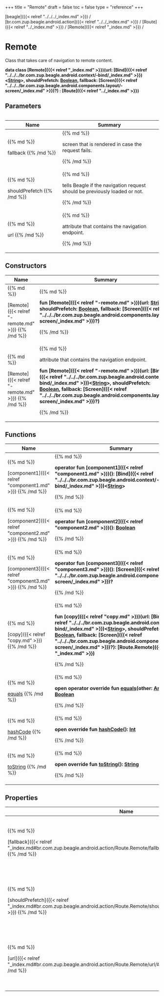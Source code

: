 +++
title = "Remote"
draft = false
toc = false
type = "reference"
+++

[beagle]({{< relref "../../../_index.md" >}}) / [br.com.zup.beagle.android.action]({{< relref "../../_index.md" >}}) / [Route]({{< relref "../_index.md" >}}) / [Remote]({{< relref "_index.md" >}}) / 



# Remote  
  

Class that takes care of navigation to remote content.

<b>data class [Remote]({{< relref "_index.md" >}})(**url**: [Bind]({{< relref "../../../br.com.zup.beagle.android.context/-bind/_index.md" >}})<[String](https://kotlinlang.org/api/latest/jvm/stdlib/kotlin/-string/index.html)>, **shouldPrefetch**: [Boolean](https://kotlinlang.org/api/latest/jvm/stdlib/kotlin/-boolean/index.html), **fallback**: [Screen]({{< relref "../../../br.com.zup.beagle.android.components.layout/-screen/_index.md" >}})?) : [Route]({{< relref "../_index.md" >}})</b>   


## Parameters  
<table>
  
  
<table>
  
<thead>
<tr>
<th>
Name  
</th>
<th>
Summary  
</th>
  
</tr>
</thead>
<tbody>
<tr>
<td>
{{% md %}}

fallback
{{% /md %}}
</td>
<td>
{{% md %}}



screen that is rendered in case the request fails.


{{% /md %}}
</td>
</tr>

<tr>
<td>
{{% md %}}

shouldPrefetch
{{% /md %}}
</td>
<td>
{{% md %}}



tells Beagle if the navigation request should be previously loaded or not.


{{% /md %}}
</td>
</tr>

<tr>
<td>
{{% md %}}

url
{{% /md %}}
</td>
<td>
{{% md %}}



attribute that contains the navigation endpoint.


{{% /md %}}
</td>
</tr>

</tbody>
</table>
  
</table>


## Constructors  
<table>
  
<thead>
<tr>
<th>
Name  
</th>
<th>
Summary  
</th>
  
</tr>
</thead>
<tbody>
<tr>
<td>
{{% md %}}

[Remote]({{< relref "-remote.md" >}})
{{% /md %}}
</td>
<td>
{{% md %}}

  <b>fun [Remote]({{< relref "-remote.md" >}})(url: [String](https://kotlinlang.org/api/latest/jvm/stdlib/kotlin/-string/index.html), shouldPrefetch: [Boolean](https://kotlinlang.org/api/latest/jvm/stdlib/kotlin/-boolean/index.html), fallback: [Screen]({{< relref "../../../br.com.zup.beagle.android.components.layout/-screen/_index.md" >}})?)</b>   

{{% /md %}}
</td>
</tr>

<tr>
<td>
{{% md %}}

[Remote]({{< relref "-remote.md" >}})
{{% /md %}}
</td>
<td>
{{% md %}}

  

attribute that contains the navigation endpoint.

<b>fun [Remote]({{< relref "-remote.md" >}})(url: [Bind]({{< relref "../../../br.com.zup.beagle.android.context/-bind/_index.md" >}})<[String](https://kotlinlang.org/api/latest/jvm/stdlib/kotlin/-string/index.html)>, shouldPrefetch: [Boolean](https://kotlinlang.org/api/latest/jvm/stdlib/kotlin/-boolean/index.html), fallback: [Screen]({{< relref "../../../br.com.zup.beagle.android.components.layout/-screen/_index.md" >}})?)</b>   

{{% /md %}}
</td>
</tr>

</tbody>
</table>


## Functions  
<table>
  
<thead>
<tr>
<th>
Name  
</th>
<th>
Summary  
</th>
  
</tr>
</thead>
<tbody>
<tr>
<td>
{{% md %}}

[component1]({{< relref "component1.md" >}})
{{% /md %}}
</td>
<td>
{{% md %}}

  
<b>operator fun [component1]({{< relref "component1.md" >}})(): [Bind]({{< relref "../../../br.com.zup.beagle.android.context/-bind/_index.md" >}})<[String](https://kotlinlang.org/api/latest/jvm/stdlib/kotlin/-string/index.html)></b>  



{{% /md %}}
</td>
</tr>

<tr>
<td>
{{% md %}}

[component2]({{< relref "component2.md" >}})
{{% /md %}}
</td>
<td>
{{% md %}}

  
<b>operator fun [component2]({{< relref "component2.md" >}})(): [Boolean](https://kotlinlang.org/api/latest/jvm/stdlib/kotlin/-boolean/index.html)</b>  



{{% /md %}}
</td>
</tr>

<tr>
<td>
{{% md %}}

[component3]({{< relref "component3.md" >}})
{{% /md %}}
</td>
<td>
{{% md %}}

  
<b>operator fun [component3]({{< relref "component3.md" >}})(): [Screen]({{< relref "../../../br.com.zup.beagle.android.components.layout/-screen/_index.md" >}})?</b>  



{{% /md %}}
</td>
</tr>

<tr>
<td>
{{% md %}}

[copy]({{< relref "copy.md" >}})
{{% /md %}}
</td>
<td>
{{% md %}}

  
<b>fun [copy]({{< relref "copy.md" >}})(url: [Bind]({{< relref "../../../br.com.zup.beagle.android.context/-bind/_index.md" >}})<[String](https://kotlinlang.org/api/latest/jvm/stdlib/kotlin/-string/index.html)>, shouldPrefetch: [Boolean](https://kotlinlang.org/api/latest/jvm/stdlib/kotlin/-boolean/index.html), fallback: [Screen]({{< relref "../../../br.com.zup.beagle.android.components.layout/-screen/_index.md" >}})?): [Route.Remote]({{< relref "_index.md" >}})</b>  



{{% /md %}}
</td>
</tr>

<tr>
<td>
{{% md %}}

[equals](https://kotlinlang.org/api/latest/jvm/stdlib/kotlin/-any/equals.html)
{{% /md %}}
</td>
<td>
{{% md %}}

  
<b>open operator override fun [equals](https://kotlinlang.org/api/latest/jvm/stdlib/kotlin/-any/equals.html)(other: [Any](https://kotlinlang.org/api/latest/jvm/stdlib/kotlin/-any/index.html)?): [Boolean](https://kotlinlang.org/api/latest/jvm/stdlib/kotlin/-boolean/index.html)</b>  



{{% /md %}}
</td>
</tr>

<tr>
<td>
{{% md %}}

[hashCode](https://kotlinlang.org/api/latest/jvm/stdlib/kotlin/-any/hash-code.html)
{{% /md %}}
</td>
<td>
{{% md %}}

  
<b>open override fun [hashCode](https://kotlinlang.org/api/latest/jvm/stdlib/kotlin/-any/hash-code.html)(): [Int](https://kotlinlang.org/api/latest/jvm/stdlib/kotlin/-int/index.html)</b>  



{{% /md %}}
</td>
</tr>

<tr>
<td>
{{% md %}}

[toString](https://kotlinlang.org/api/latest/jvm/stdlib/kotlin/-any/to-string.html)
{{% /md %}}
</td>
<td>
{{% md %}}

  
<b>open override fun [toString](https://kotlinlang.org/api/latest/jvm/stdlib/kotlin/-any/to-string.html)(): [String](https://kotlinlang.org/api/latest/jvm/stdlib/kotlin/-string/index.html)</b>  



{{% /md %}}
</td>
</tr>

</tbody>
</table>


## Properties  
<table>
  
<thead>
<tr>
<th>
Name  
</th>
<th>
Summary  
</th>
  
</tr>
</thead>
<tbody>
<tr>
<td>
{{% md %}}

[fallback]({{< relref "_index.md#br.com.zup.beagle.android.action/Route.Remote/fallback/#/PointingToDeclaration/" >}})
{{% /md %}}
</td>
<td>
{{% md %}}

  

screen that is rendered in case the request fails.

<b>val [fallback]({{< relref "_index.md#br.com.zup.beagle.android.action/Route.Remote/fallback/#/PointingToDeclaration/" >}}): [Screen]({{< relref "../../../br.com.zup.beagle.android.components.layout/-screen/_index.md" >}})?</b>   

{{% /md %}}
</td>
</tr>

<tr>
<td>
{{% md %}}

[shouldPrefetch]({{< relref "_index.md#br.com.zup.beagle.android.action/Route.Remote/shouldPrefetch/#/PointingToDeclaration/" >}})
{{% /md %}}
</td>
<td>
{{% md %}}

  

tells Beagle if the navigation request should be previously loaded or not.

<b>val [shouldPrefetch]({{< relref "_index.md#br.com.zup.beagle.android.action/Route.Remote/shouldPrefetch/#/PointingToDeclaration/" >}}): [Boolean](https://kotlinlang.org/api/latest/jvm/stdlib/kotlin/-boolean/index.html)</b>   

{{% /md %}}
</td>
</tr>

<tr>
<td>
{{% md %}}

[url]({{< relref "_index.md#br.com.zup.beagle.android.action/Route.Remote/url/#/PointingToDeclaration/" >}})
{{% /md %}}
</td>
<td>
{{% md %}}

  

attribute that contains the navigation endpoint.

<b>val [url]({{< relref "_index.md#br.com.zup.beagle.android.action/Route.Remote/url/#/PointingToDeclaration/" >}}): [Bind]({{< relref "../../../br.com.zup.beagle.android.context/-bind/_index.md" >}})<[String](https://kotlinlang.org/api/latest/jvm/stdlib/kotlin/-string/index.html)></b>   

{{% /md %}}
</td>
</tr>

</tbody>
</table>

